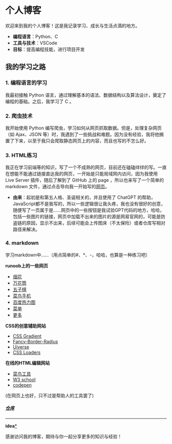 # 个人博客

欢迎来到我的个人博客！这是我记录学习、成长与生活点滴的地方。

- **编程语言**：Python、C
- **工具与技术**：VSCode
- **目标**：提高编程技能，进行项目开发

## 我的学习之路

### 1. 编程语言的学习
我最初接触 Python 语言，通过理解基本的语法、数据结构以及算法设计，奠定了编程的基础。之后，我学习了 C  。

### 2. 爬虫技术
我开始使用 Python 编写爬虫，学习如何从网页抓取数据。但是，处理复杂网页（如 Ajax、JSON 等）时，我遇到了一些挑战和难题。因为没有经验，我将他搁置了下来，以至于我只会爬取静态网页上的内容，而且也写的不怎么好。

### 3. HTML练习
我正在学习前端等的知识，写了一个不成熟的网页，目前还在磕磕绊绊的写。一直在想能不能通过链接直达我的网页，一开始是只能局域网内访问，因为我使用 Live Server 插件，随后了解到了 GitHub 上的 page ，所以也来写了一个简单的 markdown 文件，通过点击导向我一开始写的[网页](https://aozijx.github.io/xuao/re0)。

- **由来**：起初是和第五人格、圣诞相关的，并且使用了 ChatGPT 的帮助，JavaScript都不是我写的，所以一些逻辑很让我头疼，我也没有很好的创意，随便写了一页属于是……网页中的一些按钮是我试验GPT代码的地方，哈哈，包括一些图片的链接，网页中加载不出来的图片的源是网易官网的，可能是防盗链的原因，显示不出来，后续可能会上传图床（不太保险）或者仓库写相对路径来解决。

### 4. markdown
学习markdown中……（用点简单的#、*、-，哈哈，也算是一种练习吧）

**runoob上的一些网页**
- [烟花](https://aozijx.github.io/xuao/source/HTML/fireworks)
- [万花筒](https://aozijx.github.io/xuao/source/HTML/canvas)
- [五子棋](https://aozijx.github.io/xuao/source/HTML/gobang)
- [菜鸟手机](https://aozijx.github.io/xuao/source/HTML/phone)
- [百度热力图](https://aozijx.github.io/xuao/source/HTML/map)
- [菜单](https://aozijx.github.io/xuao/source/HTML/menu)
- [更多](https://www.jyshare.com/examples/)
 
**CSS的创意辅助网站**
- [CSS Gradient](https://cssgradient.io/)
- [Fancy-Border-Radius](https://9elements.github.io/fancy-border-radius/)
- [Uiverse](https://uiverse.io/)
- [CSS Loaders](https://css-loaders.com/)

**在线的HTML编辑网站**
- [菜鸟工具](https://www.jyshare.com/front-end/61/)
- [W3 school](https://www.w3school.com.cn/tiy/t.asp?f=eg_html_basic)
- [codepen](https://codepen.io/pen/)

(在网页上也好，只不过是帮助人的工具罢了)

##### [仓库](https://github.com/aozijx/xuao)
---
**idea**[*](https://aozijx.github.io/xuao/source/idea)

感谢访问我的博客，期待与你一起分享更多的知识与经验！
